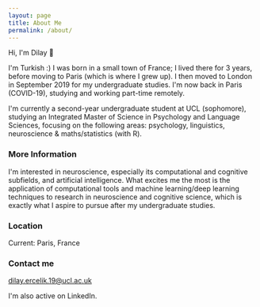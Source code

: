 ```yaml
---
layout: page
title: About Me
permalink: /about/
---
```


Hi, I'm Dilay 👋 

I'm Turkish :) I was born in a small town of France; I lived there for 3 years, before moving to Paris (which is where I grew up). I then moved to London in September 2019 for my undergraduate studies. I'm now back in Paris (COVID-19), studying and working part-time remotely.

I'm currently a second-year undergraduate student at UCL (sophomore), studying an Integrated Master of Science in Psychology and Language Sciences, focusing on the following areas: psychology, linguistics, neuroscience & maths/statistics (with R).

### More Information

I'm interested in neuroscience, especially its computational and cognitive subfields, and artificial intelligence. 
What excites me the most is the application of computational tools and machine learning/deep learning techniques to research in neuroscience and cognitive science, which is exactly what I aspire to pursue after my undergraduate studies.

### Location

Current: Paris, France


### Contact me

[dilay.ercelik.19@ucl.ac.uk](mailto:dilay.ercelik.19@ucl.ac.uk)

I'm also active on LinkedIn.
